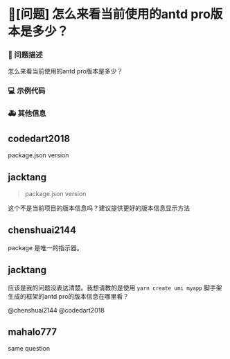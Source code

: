 # 🧐[问题] 怎么来看当前使用的antd pro版本是多少？

### 🧐 问题描述

<!--
详细地描述问题，让大家都能理解
-->

怎么来看当前使用的antd pro版本是多少？

### 💻 示例代码

<!--
如果你有解决方案，在这里清晰地阐述
-->

### 🚑 其他信息

<!--
如截图等其他信息可以贴在这里
-->

## codedart2018

package.json version

## jacktang

> package.json version

这个不是当前项目的版本信息吗？建议提供更好的版本信息显示方法

## chenshuai2144

package 是唯一的指示器。

## jacktang

应该是我的问题没表达清楚。我想请教的是使用 `yarn create umi myapp` 脚手架生成的框架的antd pro的版本信息在哪里看？

@chenshuai2144 @codedart2018

## mahalo777

same question
